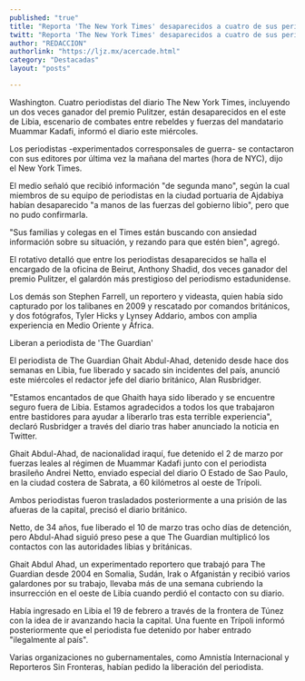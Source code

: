 ```yaml
---
published: "true"
title: "Reporta 'The New York Times' desaparecidos a cuatro de sus periodistas en Libia"
twitt: "Reporta 'The New York Times' desaparecidos a cuatro de sus periodistas en Libia"
author: "REDACCION"
authorlink: "https://ljz.mx/acercade.html"
category: "Destacadas"
layout: "posts"

---
```



  Washington. Cuatro periodistas del diario The New York Times, incluyendo un dos veces ganador del premio Pulitzer, están desaparecidos en el este de Libia, escenario de combates entre rebeldes y fuerzas del mandatario Muammar Kadafi, informó el diario este miércoles.



  Los periodistas -experimentados corresponsales de guerra- se contactaron con sus editores por última vez la mañana del martes (hora de NYC), dijo el New York Times.



  El medio señaló que recibió información "de segunda mano", según la cual miembros de su equipo de periodistas en la ciudad portuaria de Ajdabiya habían desaparecido "a manos de las fuerzas del gobierno libio", pero que no pudo confirmarla.



  "Sus familias y colegas en el Times están buscando con ansiedad información sobre su situación, y rezando para que estén bien", agregó.



  El rotativo detalló que entre los periodistas desaparecidos se halla el encargado de la oficina de Beirut, Anthony Shadid, dos veces ganador del premio Pulitzer, el galardón más prestigioso del periodismo estadunidense.



  Los demás son Stephen Farrell, un reportero y videasta, quien había sido capturado por los talibanes en 2009 y rescatado por comandos británicos, y dos fotógrafos, Tyler Hicks y Lynsey Addario, ambos con amplia experiencia en Medio Oriente y África.



  Liberan a periodista de 'The Guardian'



  El periodista de The Guardian Ghait Abdul-Ahad, detenido desde hace dos semanas en Libia, fue liberado y sacado sin incidentes del país, anunció este miércoles el redactor jefe del diario británico, Alan Rusbridger.



  "Estamos encantados de que Ghaith haya sido liberado y se encuentre seguro fuera de Libia. Estamos agradecidos a todos los que trabajaron entre bastidores para ayudar a liberarlo tras esta terrible experiencia", declaró Rusbridger a través del diario tras haber anunciado la noticia en Twitter.



  Ghait Abdul-Ahad, de nacionalidad iraquí, fue detenido el 2 de marzo por fuerzas leales al régimen de Muammar Kadafi junto con el periodista brasileño Andrei Netto, enviado especial del diario O Estado de Sao Paulo, en la ciudad costera de Sabrata, a 60 kilómetros al oeste de Trípoli.



  Ambos periodistas fueron trasladados posteriormente a una prisión de las afueras de la capital, precisó el diario británico.



  Netto, de 34 años, fue liberado el 10 de marzo tras ocho días de detención, pero Abdul-Ahad siguió preso pese a que The Guardian multiplicó los contactos con las autoridades libias y británicas.



  Ghait Abdul Ahad, un experimentado reportero que trabajó para The Guardian desde 2004 en Somalia, Sudán, Irak o Afganistán y recibió varios galardones por su trabajo, llevaba más de una semana cubriendo la insurrección en el oeste de Libia cuando perdió el contacto con su diario.



  Había ingresado en Libia el 19 de febrero a través de la frontera de Túnez con la idea de ir avanzando hacia la capital. Una fuente en Trípoli informó posteriormente que el periodista fue detenido por haber entrado "ilegalmente al país".



  Varias organizaciones no gubernamentales, como Amnistía Internacional y Reporteros Sin Fronteras, habían pedido la liberación del periodista.

